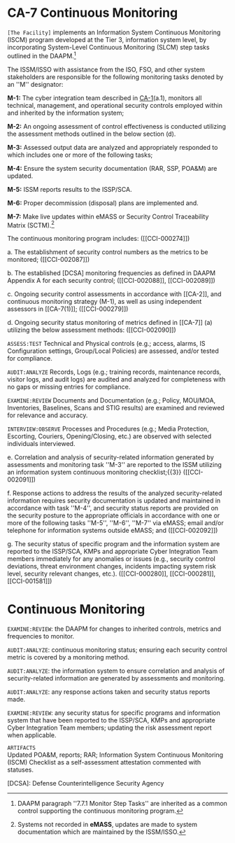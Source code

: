 # CA-7 Continuous Monitoring

`[The Facility]` implements an Information System Continuous Monitoring (ISCM) program developed at the Tier 3, information system level, by incorporating System-Level Continuous Monitoring (SLCM) step tasks outlined in the DAAPM.[^1]

The ISSM/ISSO with assistance from the ISO, FSO, and other system stakeholders are responsible for the following monitoring tasks denoted by an ''M'' designator:

**M-1:** The cyber integration team described in [CA-1](../CA-1)(a.1), monitors all technical, management, and operational security controls employed within and inherited by the information system;

**M-2:** An ongoing assessment of control effectiveness is conducted utilizing the assessment methods outlined in the below section (d).  

**M-3:** Assessed output data are analyzed and appropriately responded to which includes one or more of the following tasks; 

**M-4:** Ensure the system security documentation (RAR, SSP, POA&M) are updated. 

**M-5:** ISSM reports results to the ISSP/SCA. 

**M-6:** Proper decommission (disposal) plans are implemented and. 

**M-7:** Make live updates within eMASS or Security Control Traceability Matrix (SCTM).[^2]  

The continuous monitoring program includes: ([[CCI-000274]])

a. The establishment of security control numbers as the metrics to be monitored; ([[CCI-002087]])

b. The established [DCSA] monitoring frequencies as defined in DAAPM Appendix A for each security control; ([[CCI-002088]], [[CCI-002089]])

c. Ongoing security control assessments in accordance with [[CA-2]], and continuous monitoring strategy (M-1), as well as using independent assessors in [[CA-7(1)]]; ([[CCI-000279]])

d. Ongoing security status monitoring of metrics defined in [[CA-7]] (a) utilizing the below assessment methods: ([[CCI-002090]])

`ASSESS:TEST`
Technical and Physical controls (e.g.; access, alarms, IS Configuration settings, Group/Local Policies) are assessed, and/or tested for compliance.

`AUDIT:ANALYZE`
Records, Logs (e.g.; training records, maintenance records, visitor logs, and audit logs) are audited and analyzed for completeness with no gaps or missing entries for compliance. 

`EXAMINE:REVIEW`
Documents and Documentation (e.g.; Policy, MOU/MOA, Inventories, Baselines, Scans and STIG results) are examined and reviewed for relevance and accuracy.

`INTERVIEW:OBSERVE`
Processes and Procedures (e.g.; Media Protection, Escorting, Couriers, Opening/Closing, etc.) are observed with selected individuals interviewed. 

e. Correlation and analysis of security-related information generated by assessments and monitoring task ''M-3'' are reported to the ISSM utilizing an  information system continuous monitoring checklist;{{3}} ([[CCI-002091]])

f. Response actions to address the results of the analyzed security-related information requires security documentation is updated and maintained in accordance with task ''M-4'', and security status reports are provided on the security posture to the appropriate officials in accordance with one or more of the following tasks ''M-5'', ''M-6'', ''M-7'' via eMASS; email and/or telephone for information systems outside eMASS; and ([[CCI-002092]])

g. The security status of specific program and the information system are reported to the ISSP/SCA, KMPs and appropriate Cyber Integration Team members immediately for any anomalies or issues (e.g., security control deviations, threat environment changes, incidents impacting system risk level, security relevant changes, etc.). ([[CCI-000280]], [[CCI-000281]], [[CCI-001581]])

# Continuous Monitoring

`EXAMINE:REVIEW`: the DAAPM for changes to inherited controls, metrics and frequencies to monitor. 

`AUDIT:ANALYZE`: continuous monitoring status; ensuring each security control metric is covered by a monitoring method.  

`AUDIT:ANALYZE`: the information system to ensure correlation and analysis of security-related information are generated by assessments and monitoring. 

`AUDIT:ANALYZE`: any response actions taken and security status reports made.  

`EXAMINE:REVIEW`: any security status for specific programs and information system that have been reported to the ISSP/SCA, KMPs and appropriate Cyber Integration Team members; updating the risk assessment report when applicable.  

`ARTIFACTS`    
Updated POA&M, reports; RAR; Information System Continuous Monitoring (ISCM) Checklist as a self-assessment attestation commented with statuses.

[^1]: DAAPM paragraph ''7.7.1 Monitor Step Tasks'' are inherited as a common control supporting the continuous monitoring program. 

[^2]: Systems not recorded in **eMASS**, updates are made to system documentation which are maintained by the ISSM/ISSO. 

[^3]: The checklist contains the continuous monitoring checks derived for the information system which may be in a XML (i.e., .ckl) or spreadsheet format. 

[DCSA]: Defense Counterintelligence Security Agency
